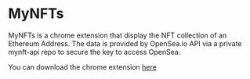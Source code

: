 # MyNFTs 

MyNFTs is a chrome extension that display the NFT collection of an Ethereum Address. 
The data is provided by OpenSea.io API via a private mynft-api repo to secure the key to access OpenSea.

You can download the chrome extension [here](https://chrome.google.com/webstore/detail/mynfts/dmjkdgjbclhdjipfomiannjajkhnkobk?hl=en)